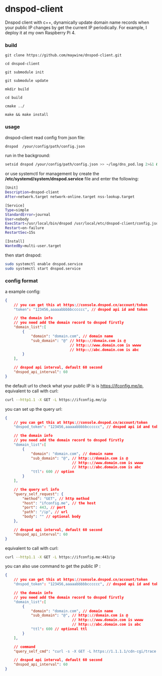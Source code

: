 # dnspod-client
Dnspod client with c++, dynamically update domain name records when your public IP changes by get the current IP periodically. For example, I deploy it at my own Raspberry Pi 4.

### build

```
git clone https://github.com/maywine/dnspod-client.git

cd dnspod-client

git submodule init

git submodule update

mkdir build

cd build

cmake ../

make && make install
```

### usage

dnspod-client read config from json file:

```bash
dnspod  /your/config/path/config.json
```

run in the background:

```bash
setsid dnspod /your/config/path/config.json >> ~/log/dns_pod.log 2>&1 &
```

or use systemctl for management by create the **/etc/systemd/system/dnspod.service** file and enter the following:

```bash
[Unit]
Description=dnspod-client
After=network.target network-online.target nss-lookup.target

[Service]
Type=simple
StandardError=journal
User=nobody
ExecStart=/usr/local/bin/dnspod /usr/local/etc/dnspod-client/config.json
Restart=on-failure
RestartSec=15s

[Install]
WantedBy=multi-user.target
```

then start dnspod:

```bash
sudo systemctl enable dnspod.service
sudo systemctl start dnspod.service
```

### config format

a example config:

```json
{
    // you can get this at https://console.dnspod.cn/account/token
    "token": "123456,aaaaabbbbbcccccc", // dnspod api id and token

    // the domain info
    // you need add the domain record to dnspod firstly
    "domain_list":[
        {
            "domain": "domain.com", // domain name
            "sub_domain": "@" // http:://domain.com is @
                              // http:://www.domain.com is wwww
                              // http:://abc.domain.com is abc
        }
    ],

    // dnspod api interval, default 60 second
    "dnspod_api_interval": 60
}
```
the default url to check what your public IP is is https://ifconfig.me/ip, equivalent to call with curl:

```bash
curl --http1.1 -X GET -L https://ifconfig.me/ip
```

you can set up the query url:

```json
{
    // you can get this at https://console.dnspod.cn/account/token
    "dnspod_token": "123456,aaaaabbbbbcccccc", // dnspod api id and token: "$api_id,$api_token"

    // the domain info
    // you need add the domain record to dnspod firstly
    "domain_list":[
        {
            "domain": "domain.com", // domain name
            "sub_domain": "@", // http:://domain.com is @
                               // http:://www.domain.com is wwww
                               // http:://abc.domain.com is abc
            "ttl": 600 // option
        }
    ],

    // the query url info
    "query_self_request": {
        "method": "GET", // http method
        "host": "ifconfig.me", // the host
        "port": 443, // port
        "path": "/ip", // url
        "body": "" // optional body
    },

    // dnspod api interval, default 60 second
    "dnspod_api_interval": 60
}
```

equivalent to call with curl:

```bash
curl --http1.1 -X GET -L https://ifconfig.me:443/ip
```

you can also use command to get the public IP :
```json
{
    // you can get this at https://console.dnspod.cn/account/token
    "dnspod_token": "123456,aaaaabbbbbcccccc", // dnspod api id and token: "$api_id,$api_token"

    // the domain info
    // you need add the domain record to dnspod firstly
    "domain_list":[
        {
            "domain": "domain.com", // domain name
            "sub_domain": "@", // http:://domain.com is @
                               // http:://www.domain.com is wwww
                               // http:://abc.domain.com is abc
            "ttl": 600 // optional ttl
        }
    ],

    // command
    "query_self_cmd": "curl -s -X GET -L https://1.1.1.1/cdn-cgi/trace | awk -F '=' '{if (NR==3){print $2}}'",

    // dnspod api interval, default 60 second
    "dnspod_api_interval": 60
}
```